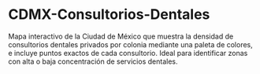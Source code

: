 # CDMX-Consultorios-Dentales
Mapa interactivo de la Ciudad de México que muestra la densidad de consultorios dentales privados por colonia mediante una paleta de colores, e incluye puntos exactos de cada consultorio. Ideal para identificar zonas con alta o baja concentración de servicios dentales.
